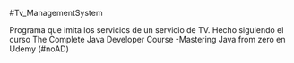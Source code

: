 #Tv_ManagementSystem

Programa que imita los servicios de un servicio de TV. Hecho siguiendo el curso The Complete Java Developer Course -Mastering Java from zero en Udemy (#noAD)
